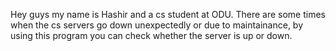 Hey guys my name is Hashir and a cs student at ODU.
There are some times when the cs servers go down unexpectedly or due to maintainance, by using this program you can check whether the server is up or down.
